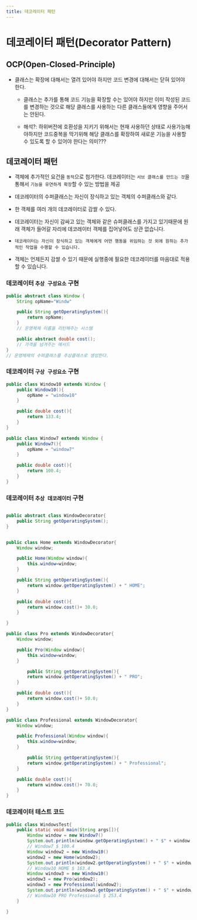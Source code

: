 ```yaml
---
title: 데코레이터 패턴
---
```


# 데코레이터 패턴(Decorator Pattern)

## OCP(Open-Closed-Principle)
- 클래스는 확장에 대해서는 열려 있어야 하지만 코드 변경에 대해서는 닫혀 있어야 한다.
    - 클래스는 추가를 통해 코드 기능을 확장할 수는 있어야 하지만 이미 작성된 코드를 변경하는 것으로 해당 클래스를 사용하는 다른 클래스들에게 영향을 주어서는 안된다. 
    
    - 해석?: 하위버전에 호환성을 지키기 위해서는 현재 사용하던 상태로 사용가능해야하지만 코드중복을 막기위해 해당 클래스를 확장하여 새로운 기능을 사용할 수 있도록 할 수 있어야 한다는 의미???


## 데코레이터 패턴
- 객체에 추가적인 요건을 `동적`으로 첨가한다. 데코레이터는 `서브 클래스를 만드는 것`을 통해서 `기능을 유연하게 확장`할 수 있는 방법을 제공


- 데코레이터의 수퍼클래스는 자신이 장식하고 있는 객체의 수퍼클래스와 같다.
- 한 객체를 여러 개의 데코레이터로 감쌀 수 있다.
- 데코레이터는 자신이 감싸고 있는 객체와 같은 슈퍼클래스를 가지고 있기때문에 원래 객체가 들어갈 자리에 데코레이터 객체를 집어넣어도 상관 없습니다.
- `데코레이터는 자신이 장식하고 있는 객체에게 어떤 행동을 위임하는 것 외에 원하는 추가적인 작업을 수행할 수 있습니다.`
- 객체는 언제든지 감쌀 수 있기 때문에 실행중에 필요한 데코레이터를 마음대로 적용할 수 있습니다.

### 데코레이터 `추상 구성요소` 구현

```java
public abstract class Window {
    String opName="Windw"

    public String getOperatingSystem(){
        return opName;
    }
    // 운영체제 이름을 리턴해주는 시스템

    public abstract double cost();
    // 가격을 넘겨주는 메서드
}
// 운영체제의 수퍼클래스를 추상클래스로 생성한다.
```

### 데코레이터 `구상 구성요소` 구현

```java
public class Window10 extends Window {
    public Window10(){
        opName = "window10"
    }

    public double cost(){
        return 133.4;
    }
}

public class Window7 extends Window {
    public Window7(){
        opName = "window7"
    }

    public double cost(){
        return 100.4;
    }
}

```

### 데코레이터 `추상 데코레이터` 구현

```java

public abstract class WindowDecorator{
    public String getOperatingSystem();
}


public class Home extends WindowDecorator{
    Window window;

    public Home(Window window){
        this.window=window;
    }

    public String getOperatingSystem(){
        return window.getOperatingSystem() + " HOME";
    }

    public double cost(){
        return window.cost()+ 30.0;
    }

}

public class Pro extends WindowDecorator{
    Window window;

    public Pro(Window window){
        this.window=window;
    }

        public String getOperatingSystem(){
        return window.getOperatingSystem() + " PRO";
    }

    public double cost(){
        return window.cost()+ 50.0;
    }
}

public class Professional extends WindowDecorator{
    Window window;

    public Professional(Window window){
        this.window=window;
    }

        public String getOperatingSystem(){
        return window.getOperatingSystem() + " Professional";
    }

    public double cost(){
        return window.cost()+ 70.0;
    }
}
```


### 데코레이터 테스트 코드

```java
public class WindowsTest{
    public static void main(String args[]){
        Window window = new Window7()
        System.out.println(window.getOperatingSystem() + " $" + window.cost());
        // Window7 $ 100.4
        Window window2 = new Window10()
        window2 = new Home(window2);
        System.out.println(window2.getOperatingSystem() + " $" + window2.cost());
        // Window10 HOME $ 163.4
        Window window3 = new Window10()
        window3 = new Pro(window2);
        window3 = new Professional(window2);
        System.out.println(window3.getOperatingSystem() + " $" + window3.cost());
        // Window10 PRO Professional $ 253.4
    }

}

```
